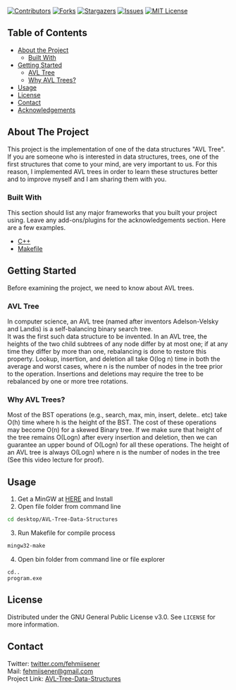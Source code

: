 [![Contributors][contributors-shield]][contributors-url]
[![Forks][forks-shield]][forks-url]
[![Stargazers][stars-shield]][stars-url]
[![Issues][issues-shield]][issues-url]
[![MIT License][license-shield]][license-url]

## Table of Contents

* [About the Project](#about-the-project)
  * [Built With](#built-with)
* [Getting Started](#getting-started)
  * [AVL Tree](#avl-tree)
  * [Why AVL Trees?](#why-avl-trees)
* [Usage](#usage)
* [License](#license)
* [Contact](#contact)
* [Acknowledgements](#acknowledgements)

## About The Project

This project is the implementation of one of the data structures "AVL Tree".  
If you are someone who is interested in data structures, trees, one of the first structures that come to your mind, are very important to us. For this reason, I implemented AVL trees in order to learn these structures better and to improve myself and I am sharing them with you.

### Built With

This section should list any major frameworks that you built your project using. Leave any add-ons/plugins for the acknowledgements section. Here are a few examples.
* [C++](https://isocpp.org)
* [Makefile](https://www.gnu.org/software/make/manual/make.html)

## Getting Started

Before examining the project, we need to know about AVL trees.

### AVL Tree

In computer science, an AVL tree (named after inventors Adelson-Velsky and Landis) is a self-balancing binary search tree.  
It was the first such data structure to be invented. In an AVL tree, the heights of the two child subtrees of any node differ by at most one; if at any time they differ by more than one, rebalancing is done to restore this property. Lookup, insertion, and deletion all take O(log n) time in both the average and worst cases, where n is the number of nodes in the tree prior to the operation. Insertions and deletions may require the tree to be rebalanced by one or more tree rotations.

### Why AVL Trees?

Most of the BST operations (e.g., search, max, min, insert, delete.. etc) take O(h) time where h is the height of the BST. The cost of these operations may become O(n) for a skewed Binary tree. If we make sure that height of the tree remains O(Logn) after every insertion and deletion, then we can guarantee an upper bound of O(Logn) for all these operations. The height of an AVL tree is always O(Logn) where n is the number of nodes in the tree (See this video lecture for proof).

## Usage

1. Get a MinGW at [HERE](http://www.mingw.org/) and Install
2. Open file folder from command line
```sh
cd desktop/AVL-Tree-Data-Structures
```
3. Run Makefile for compile process
```sh
mingw32-make
```
4. Open bin folder from command line or file explorer
```
cd..
program.exe
```

## License

Distributed under the GNU General Public License v3.0. See `LICENSE` for more information.

## Contact

Twitter: [twitter.com/fehmiisener](https://twitter.com/fehmiisener)  
Mail: fehmiisener@gmail.com  
Project Link: [AVL-Tree-Data-Structures](https://github.com/fehmisener/AVL-Tree-Data-Structures)

[contributors-shield]: https://img.shields.io/github/contributors/fehmisener/AVL-Tree-Data-Structures.svg?style=flat-square
[contributors-url]: https://github.com/fehmisener/AVL-Tree-Data-Structures/graphs/contributors
[forks-shield]: https://img.shields.io/github/forks/fehmisener/AVL-Tree-Data-Structures?style=flat-square
[forks-url]: https://github.com/fehmisener/AVL-Tree-Data-Structures/network/members
[stars-shield]: https://img.shields.io/github/stars/fehmisener/AVL-Tree-Data-Structures?style=flat-square
[stars-url]: https://github.com/fehmisener/AVL-Tree-Data-Structures/stargazers
[issues-shield]: https://img.shields.io/github/issues/fehmisener/AVL-Tree-Data-Structures?style=flat-square
[issues-url]: https://github.com/fehmisener/AVL-Tree-Data-Structures/issues
[license-shield]: https://img.shields.io/github/license/fehmisener/AVL-Tree-Data-Structures?style=flat-square
[license-url]: https://github.com/fehmisener/AVL-Tree-Data-Structures/blob/master/LICENSE
[product-screenshot]: images/screenshot.png
